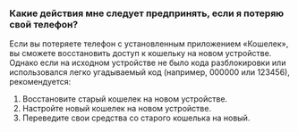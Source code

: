 ### Какие действия мне следует предпринять, если я потеряю свой телефон?

Если вы потеряете телефон с установленным приложением «Кошелек», вы сможете восстановить доступ к кошельку на новом устройстве. Однако если на исходном устройстве не было кода разблокировки или использовался легко угадываемый код (например, 000000 или 123456), рекомендуется:

1. Восстановите старый кошелек на новом устройстве.
2. Настройте новый кошелек на новом устройстве.
3. Переведите свои средства со старого кошелька на новый.